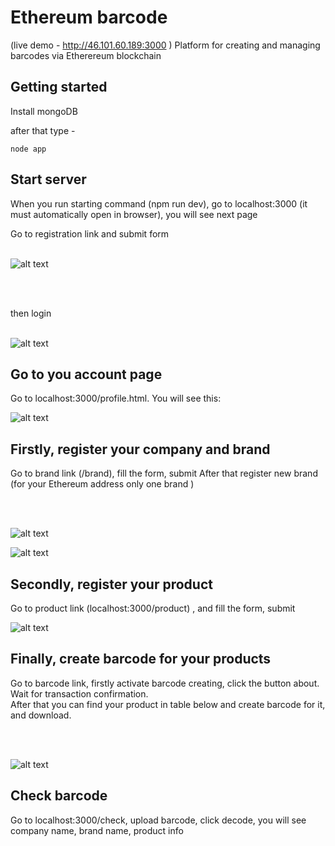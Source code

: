 # Ethereum barcode

(live demo - http://46.101.60.189:3000 )
Platform for creating and managing barcodes via Etherereum blockchain


## Getting started

Install mongoDB 

after that type -
```
node app
```

## Start server
When you run starting command (npm run dev), go to localhost:3000 (it must automatically open in browser), you will see next page

Go to registration link and submit form
<br/>
<br/>

![alt text](https://raw.githubusercontent.com/blockchain-doppelganger/ethereum_barcode/with_registration/v2/registration.png)

<br/>
<br/>

then login 
<br/>
<br/>


![alt text](https://raw.githubusercontent.com/blockchain-doppelganger/ethereum_barcode/with_registration/v2/login.png)

## Go to you account page

Go to localhost:3000/profile.html. You will see this:

![alt text](https://raw.githubusercontent.com/blockchain-doppelganger/ethereum_barcode/with_registration/v2/profile.png)

## Firstly, register your company and brand

Go to brand link (/brand), fill the form, submit
After that register new brand (for your Ethereum address only one brand ) 

<br/>
<br/>

![alt text](https://raw.githubusercontent.com/blockchain-doppelganger/ethereum_barcode/with_registration/v2/brand.png)

![alt text](https://raw.githubusercontent.com/blockchain-doppelganger/ethereum_barcode/with_registration/v2/brand2.png)


## Secondly, register your product 

Go to product link (localhost:3000/product) , and fill the form, submit 

![alt text](https://raw.githubusercontent.com/blockchain-doppelganger/ethereum_barcode/master/git_img/createProduct.png)

## Finally, create barcode for your products

Go to barcode link, firstly activate barcode creating, click the button about. 
<br/>
Wait for transaction confirmation.
<br/>
After that you can find your product in table below and create barcode for it, and download.

<br/>
<br/>

![alt text](https://raw.githubusercontent.com/blockchain-doppelganger/ethereum_barcode/with_registration/v2/barcode.png)

## Check barcode

Go to localhost:3000/check, upload barcode, click decode, you will see company name, brand name, product info 

<br/>
<br/>




